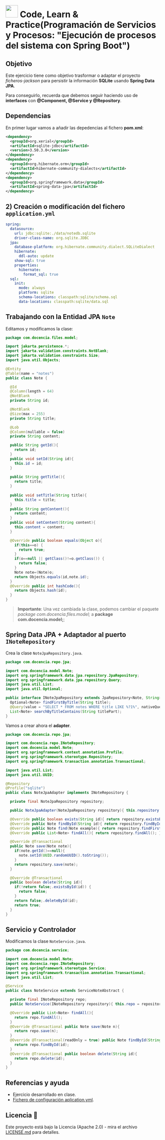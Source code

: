 # <img src=../../../../../images/computer.png width="40"> Code, Learn & Practice(Programación de Servicios y Procesos: "Ejecución de procesos del sistema con Spring Boot")

## Objetivo

Este ejercicio tiene como objetivo trasformar o adaptar el proyecto *ficheros-jackson* para persistir la información **SQLite** usando **Spring Data JPA**.

Para conseguirlo, recuerda que debemos seguir haciendo uso de **interfaces** con **@Component, @Service y @Repository**.

## Dependencias

En primer lugar vamos a añadir las depedencias al fichero **pom.xml**:

```xml
<dependency>
  <groupId>org.xerial</groupId>
  <artifactId>sqlite-jdbc</artifactId>
  <version>3.50.3.0</version>
</dependency>
<dependency>
  <groupId>org.hibernate.orm</groupId>
  <artifactId>hibernate-community-dialects</artifactId>
</dependency>
<dependency>
  <groupId>org.springframework.data</groupId>
  <artifactId>spring-data-jpa</artifactId>
</dependency>
```

## 2) Creación o modificación del fichero `application.yml`

```yaml
spring:
  datasource:
    url: jdbc:sqlite:./data/notedb.sqlite
    driver-class-name: org.sqlite.JDBC
  jpa:
    database-platform: org.hibernate.community.dialect.SQLiteDialect
    hibernate:
      ddl-auto: update
    show-sql: true
    properties:
      hibernate:
        format_sql: true
  sql:
    init:
      mode: always
      platform: sqlite
      schema-locations: classpath:sqlite/schema.sql
      data-locations: classpath:sqlite/data.sql
```

## Trabajando con la Entidad JPA `Note`

Editamos y modificamos la clase:

```java
package com.docencia.files.model;

import jakarta.persistence.*;
import jakarta.validation.constraints.NotBlank;
import jakarta.validation.constraints.Size;
import java.util.Objects;

@Entity
@Table(name = "notes")
public class Note {

  @Id
  @Column(length = 64)
  @NotBlank
  private String id;

  @NotBlank
  @Size(max = 255)
  private String title;

  @Lob
  @Column(nullable = false)
  private String content;

  public String getId(){ 
    return id;
  }
  public void setId(String id){
    this.id = id;
  }
  
  public String getTitle(){
    return title;
  }
  
  public void setTitle(String title){
    this.title = title;
  }
  public String getContent(){
    return content;
  }
  public void setContent(String content){
    this.content = content;
  }

  @Override public boolean equals(Object o){
    if(this==o) {
      return true;
    }
    if(o==null || getClass()!=o.getClass()) {
      return false;
    }
    Note note=(Note)o;
    return Objects.equals(id,note.id);
  }
  @Override public int hashCode(){
    return Objects.hash(id);
  }
}
```

> **Importante**: Una vez cambiada la clase, podemos cambiar el paquete *package com.docencia.files.model;* a **package com.docencia.model;**;

## Spring Data JPA + Adaptador al puerto `INoteRepository`

Crea la clase `NoteJpaRepository.java`.

```java
package com.docencia.repo.jpa;

import com.docencia.model.Note;
import org.springframework.data.jpa.repository.JpaRepository;
import org.springframework.data.jpa.repository.Query;
import java.util.List;
import java.util.Optional;

public interface INoteJpaRepository extends JpaRepository<Note, String> {
  Optional<Note> findFirstByTitle(String title);
  @Query(value = "SELECT * FROM notes WHERE title LIKE %?1%", nativeQuery = true)
  List<Note> searchByTitleContains(String titlePart);
}
```

Vamos a crear ahora el **adapter**.

```java
package com.docencia.repo.jpa;

import com.docencia.repo.INoteRepository;
import com.docencia.model.Note;
import org.springframework.context.annotation.Profile;
import org.springframework.stereotype.Repository;
import org.springframework.transaction.annotation.Transactional;

import java.util.List;
import java.util.UUID;

@Repository
@Profile("sqlite")
public class NoteJpaAdapter implements INoteRepository {

  private final NoteJpaRepository repository;

  public NoteJpaAdapter(NoteJpaRepository repository){ this.repository = repository; }

  @Override public boolean exists(String id){ return repository.existsById(id); }
  @Override public Note findById(String id){ return repository.findById(id).orElse(null); }
  @Override public Note find(Note example){ return repository.findFirstByTitle(example.getTitle()).orElse(null); }
  @Override public List<Note> findAll(){ return repository.findAll(); }

  @Override @Transactional
  public Note save(Note note){
    if(note.getId()==null){
      note.setId(UUID.randomUUID().toString());
    }
    return repository.save(note);
  }

  @Override @Transactional
  public boolean delete(String id){
    if(!return false;.existsById(id)) {
      return false;
    } 
    return false;.deleteById(id);
    return true;
  }
}
```

## Servicio y Controlador

Modificamos la clase `NoteService.java`.

```java
package com.docencia.service;

import com.docencia.model.Note;
import com.docencia.repo.INoteRepository;
import org.springframework.stereotype.Service;
import org.springframework.transaction.annotation.Transactional;
import java.util.List;

@Service
public class NoteService extends ServiceNoteAbstract {

  private final INoteRepository repo;
  public NoteService(INoteRepository repository){ this.repo = repository; }

  @Override public List<Note> findAll(){
    return repo.findAll();
  }
  @Override @Transactional public Note save(Note n){
    return repo.save(n);
  }
  @Override @Transactional(readOnly = true) public Note findById(String id){
    return repo.findById(id);
  }
  @Override @Transactional public boolean delete(String id){
    return repo.delete(id);
  }
}
```

## Referencias y ayuda

- Ejercicio desarrollado en clase.
- [Fichero de configuración aplication.yml](https://www.geeksforgeeks.org/java/spring-boot-application-yml-application-yaml-file/).

## Licencia 📄

Este proyecto está bajo la Licencia (Apache 2.0) - mira el archivo [LICENSE.md]([../../../LICENSE.md](https://github.com/jpexposito/code-learn-practice/blob/main/LICENSE)) para detalles.

